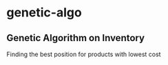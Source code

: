 # genetic-algo
## Genetic Algorithm on Inventory

Finding the best position for products with lowest cost
